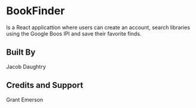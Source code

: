# BookFinder

Is a React applicattion where users can create an account, search libraries using the Google Boos IPI and save their favorite finds.

## Built By

Jacob Daughtry

## Credits and Support

Grant Emerson